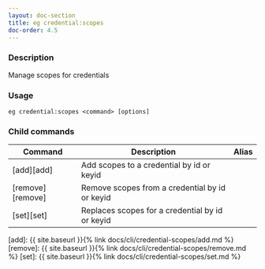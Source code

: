```yaml
---
layout: doc-section
title: eg credential:scopes
doc-order: 4.5
---
```


### Description

Manage scopes for credentials

### Usage

```shell
eg credential:scopes <command> [options]
```

### Child commands

| Command          | Description                                     | Alias |
| ---              | ---                                             | ---   |
| [add][add]       | Add scopes to a credential by id or keyid       |       |
| [remove][remove] | Remove scopes from a credential by id or keyid  |       |
| [set][set]       | Replaces scopes for a credential by id or keyid |       |

[add]: {{ site.baseurl }}{% link docs/cli/credential-scopes/add.md %}
[remove]: {{ site.baseurl }}{% link docs/cli/credential-scopes/remove.md %}
[set]: {{ site.baseurl }}{% link docs/cli/credential-scopes/set.md %}


